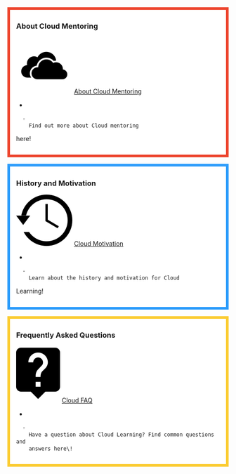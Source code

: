 <div style="margin:0; margin-top:0px; margin-bottom:15px; margin-right:0px; border:6px solid #ed462f; padding:.3em 1em 1em 1em; background-color:#FFFFFF;">

### About Cloud Mentoring

![CloudKataIcon.png](../files/img/CloudKataIcon.png "CloudKataIcon.png") [About Cloud
Mentoring](Cloud_Mentoring_Kata.md)

  - 
    
      -   
        Find out more about Cloud mentoring
here\!

  

</div>

<div style="margin:0; margin-top:0px; margin-bottom:15px; margin-right:0px; border:6px solid #2c9cfb; padding:.3em 1em 1em 1em; background-color:#FFFFFF;">

### History and Motivation

![ link=Cloud Motivation|left|100px](../files/img/HistoryCloudIcon.png
" link=Cloud Motivation|left|100px") [Cloud Motivation](Cloud_Motivation.md)

  - 
    
      -   
        Learn about the history and motivation for Cloud
Learning\!

  

</div>

<div style="margin:0; margin-top:0px; margin-bottom:15px; margin-right:0px; border:6px solid #fbcc33; padding:.3em 1em 1em 1em; background-color:#FFFFFF;">

### Frequently Asked Questions

![ link=Cloud FAQ|left|100px](../files/img/FAQicon.png " link=Cloud FAQ|left|100px")
[Cloud FAQ](Cloud_FAQ.md)

  - 
    
      -   
        Have a question about Cloud Learning? Find common questions and
        answers here\!

  

</div>
